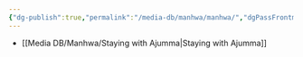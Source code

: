 ```yaml
---
{"dg-publish":true,"permalink":"/media-db/manhwa/manhwa/","dgPassFrontmatter":true,"noteIcon":"1","created":"2023-12-10T09:58:32.673+05:30","updated":"2023-12-10T09:58:51.074+05:30"}
---
```




- [[Media DB/Manhwa/Staying with Ajumma\|Staying with Ajumma]]

